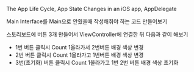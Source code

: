 The App Life Cycle, App State Changes in an iOS app, AppDelegate

Main Interface를 Main으로 안줬을때 작성해줘야 하는 코드 만들어보기

스토리보드에 버튼 3개 만들어서 ViewController에 연결한 뒤 다음과 같이 해보기

- 1번 버튼 클릭시 Count 1올라가서 2번버튼 배경 색상 변경
- 2번 버튼 클릭시 Count 1올라가고 1번버튼 배경 색상 변경
- 3번(초기화) 버튼 클릭시 Count 1올라가고 1번 2번 버튼 배경 색상 초기화